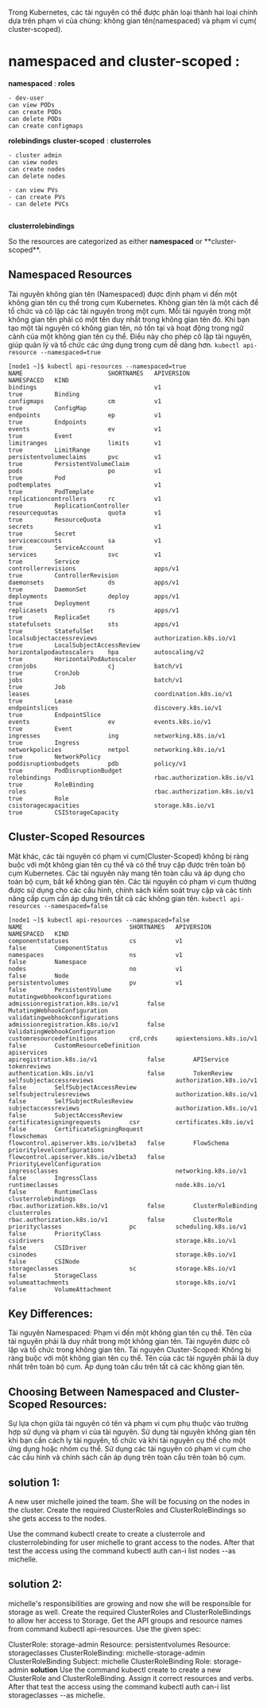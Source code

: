 Trong Kubernetes, các tài nguyên có thể được phân loại thành hai loại chính dựa trên phạm vi của chúng: không gian tên(namespaced) và phạm vi cụm( cluster-scoped).

# namespaced and cluster-scoped :

**namespaced** :
**roles**

```
- dev-user
can view PODs
can create PODs
can delete PODs
can create configmaps
```

**rolebindings**
**cluster-scoped** :
**clusterroles**

```
- cluster admin
can view nodes
can create nodes
can delete nodes

- can view PVs
- can create PVs
- can delete PVCs


```

**clusterrolebindings**

So the resources are categorized as either **namespaced** or \*\*cluster-scoped\*\*.

## **Namespaced Resources**

Tài nguyên không gian tên (Namespaced) được định phạm vi đến một không gian tên cụ thể trong cụm Kubernetes. Không gian tên là một cách để tổ chức và cô lập các tài nguyên trong một cụm. Mỗi tài nguyên trong một không gian tên phải có một tên duy nhất trong không gian tên đó.
Khi bạn tạo một tài nguyên có không gian tên, nó tồn tại và hoạt động trong ngữ cảnh của một không gian tên cụ thể. Điều này cho phép cô lập tài nguyên, giúp quản lý và tổ chức các ứng dụng trong cụm dễ dàng hơn.
`kubectl api-resource --namespaced=true`

```
[node1 ~]$ kubectl api-resources --namespaced=true
NAME                        SHORTNAMES   APIVERSION                     NAMESPACED   KIND
bindings                                 v1                             true         Binding
configmaps                  cm           v1                             true         ConfigMap
endpoints                   ep           v1                             true         Endpoints
events                      ev           v1                             true         Event
limitranges                 limits       v1                             true         LimitRange
persistentvolumeclaims      pvc          v1                             true         PersistentVolumeClaim
pods                        po           v1                             true         Pod
podtemplates                             v1                             true         PodTemplate
replicationcontrollers      rc           v1                             true         ReplicationController
resourcequotas              quota        v1                             true         ResourceQuota
secrets                                  v1                             true         Secret
serviceaccounts             sa           v1                             true         ServiceAccount
services                    svc          v1                             true         Service
controllerrevisions                      apps/v1                        true         ControllerRevision
daemonsets                  ds           apps/v1                        true         DaemonSet
deployments                 deploy       apps/v1                        true         Deployment
replicasets                 rs           apps/v1                        true         ReplicaSet
statefulsets                sts          apps/v1                        true         StatefulSet
localsubjectaccessreviews                authorization.k8s.io/v1        true         LocalSubjectAccessReview
horizontalpodautoscalers    hpa          autoscaling/v2                 true         HorizontalPodAutoscaler
cronjobs                    cj           batch/v1                       true         CronJob
jobs                                     batch/v1                       true         Job
leases                                   coordination.k8s.io/v1         true         Lease
endpointslices                           discovery.k8s.io/v1            true         EndpointSlice
events                      ev           events.k8s.io/v1               true         Event
ingresses                   ing          networking.k8s.io/v1           true         Ingress
networkpolicies             netpol       networking.k8s.io/v1           true         NetworkPolicy
poddisruptionbudgets        pdb          policy/v1                      true         PodDisruptionBudget
rolebindings                             rbac.authorization.k8s.io/v1   true         RoleBinding
roles                                    rbac.authorization.k8s.io/v1   true         Role
csistoragecapacities                     storage.k8s.io/v1              true         CSIStorageCapacity
```

## **Cluster-Scoped Resources**

Mặt khác, các tài nguyên có phạm vi cụm(Cluster-Scoped) không bị ràng buộc với một không gian tên cụ thể và có thể truy cập được trên toàn bộ cụm Kubernetes. Các tài nguyên này mang tên toàn cầu và áp dụng cho toàn bộ cụm, bất kể không gian tên.
Các tài nguyên có phạm vi cụm thường được sử dụng cho các cấu hình, chính sách kiểm soát truy cập và các tính năng cấp cụm cần áp dụng trên tất cả các không gian tên.
`kubectl api-resources --namespaced=false`

```
[node1 ~]$ kubectl api-resources --namespaced=false
NAME                              SHORTNAMES   APIVERSION                             NAMESPACED   KIND
componentstatuses                 cs           v1                                     false        ComponentStatus
namespaces                        ns           v1                                     false        Namespace
nodes                             no           v1                                     false        Node
persistentvolumes                 pv           v1                                     false        PersistentVolume
mutatingwebhookconfigurations                  admissionregistration.k8s.io/v1        false        MutatingWebhookConfiguration
validatingwebhookconfigurations                admissionregistration.k8s.io/v1        false        ValidatingWebhookConfiguration
customresourcedefinitions         crd,crds     apiextensions.k8s.io/v1                false        CustomResourceDefinition
apiservices                                    apiregistration.k8s.io/v1              false        APIService
tokenreviews                                   authentication.k8s.io/v1               false        TokenReview
selfsubjectaccessreviews                       authorization.k8s.io/v1                false        SelfSubjectAccessReview
selfsubjectrulesreviews                        authorization.k8s.io/v1                false        SelfSubjectRulesReview
subjectaccessreviews                           authorization.k8s.io/v1                false        SubjectAccessReview
certificatesigningrequests        csr          certificates.k8s.io/v1                 false        CertificateSigningRequest
flowschemas                                    flowcontrol.apiserver.k8s.io/v1beta3   false        FlowSchema
prioritylevelconfigurations                    flowcontrol.apiserver.k8s.io/v1beta3   false        PriorityLevelConfiguration
ingressclasses                                 networking.k8s.io/v1                   false        IngressClass
runtimeclasses                                 node.k8s.io/v1                         false        RuntimeClass
clusterrolebindings                            rbac.authorization.k8s.io/v1           false        ClusterRoleBinding
clusterroles                                   rbac.authorization.k8s.io/v1           false        ClusterRole
priorityclasses                   pc           scheduling.k8s.io/v1                   false        PriorityClass
csidrivers                                     storage.k8s.io/v1                      false        CSIDriver
csinodes                                       storage.k8s.io/v1                      false        CSINode
storageclasses                    sc           storage.k8s.io/v1                      false        StorageClass
volumeattachments                              storage.k8s.io/v1                      false        VolumeAttachment
```

## Key Differences:

Tài nguyên Namespaced:
Phạm vi đến một không gian tên cụ thể.
Tên của tài nguyên phải là duy nhất trong một không gian tên.
Tài nguyên được cô lập và tổ chức trong không gian tên.
Tài nguyên Cluster-Scoped:
Không bị ràng buộc với một không gian tên cụ thể.
Tên của các tài nguyên phải là duy nhất trên toàn bộ cụm.
Áp dụng toàn cầu trên tất cả các không gian tên.

## Choosing Between Namespaced and Cluster-Scoped Resources:

Sự lựa chọn giữa tài nguyên có tên và phạm vi cụm phụ thuộc vào trường hợp sử dụng và phạm vi của tài nguyên. Sử dụng tài nguyên không gian tên khi bạn cần cách ly tài nguyên, tổ chức và khi tài nguyên cụ thể cho một ứng dụng hoặc nhóm cụ thể.
Sử dụng các tài nguyên có phạm vi cụm cho các cấu hình và chính sách cần áp dụng trên toàn cầu trên toàn bộ cụm.

## solution 1:

A new user michelle joined the team. She will be focusing on the nodes in the cluster. Create the required ClusterRoles and ClusterRoleBindings so she gets access to the nodes.

Use the command kubectl create to create a clusterrole and clusterrolebinding for user michelle to grant access to the nodes.
After that test the access using the command kubectl auth can-i list nodes --as michelle.

## solution 2:

michelle's responsibilities are growing and now she will be responsible for storage as well. Create the required ClusterRoles and ClusterRoleBindings to allow her access to Storage.
Get the API groups and resource names from command kubectl api-resources. Use the given spec:

ClusterRole: storage-admin
Resource: persistentvolumes
Resource: storageclasses
ClusterRoleBinding: michelle-storage-admin
ClusterRoleBinding Subject: michelle
ClusterRoleBinding Role: storage-admin
**solution**
Use the command kubectl create to create a new ClusterRole and ClusterRoleBinding.
Assign it correct resources and verbs.
After that test the access using the command kubectl auth can-i list storageclasses --as michelle.
